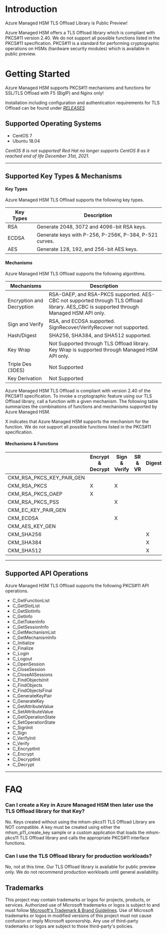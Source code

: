 # Introduction 
Azure Managed HSM TLS Offload Library is Public Preview!

Azure Managed HSM offers a TLS Offload library which is compliant with PKCS#11 version 2.40. We do not support all possible functions listed in the PKCS#11 specification. PKCS#11 is a standard for performing cryptographic operations on HSMs (hardware security modules) which is available in public preview.

# Getting Started
Azure Managed HSM supports PKCS#11 mechanisms and functions for SSL/TLS Offload with F5 (BigIP) and Nginx only!

Installation including configuration and authentication requirements for TLS Offload can be found under *[RELEASES](https://github.com/microsoft/AzureManagedHsmTLSOffload/releases)* 

## Supported Operating Systems

- CentOS 7
- Ubuntu 18.04

*CentOS 8 is not supported! Red Hat no longer supports CentOS 8 as it reached end of life December 31st, 2021.*
*** 

## Supported Key Types & Mechanisms
#### Key Types
Azure Managed HSM TLS Offload supports the following key types. 

| **Key Types** | **Description** |
|-----------|-----------|
| RSA | Generate 2048, 3072 and 4096-bit RSA keys. |
| ECDSA | Generate keys with P-256, P-256K, P-384, P-521 curves. |
| AES | Generate 128, 192, and 256-bit AES keys. |

#### Mechanisms 
Azure Managed HSM TLS Offload supports the following algorithms. 

| **Mechanisms** | **Description** |
|-----------|-----------|
| Encryption and Decryption | RSA-OAEP, and RSA-PKCS supported. AES-CBC not supported through TLS Offload library. AES_CBC is supported through Managed HSM API only. | 
| Sign and Verify | RSA, and ECDSA supported. SignRecover/VerifyRecover not supported. |
| Hash/Digest | SHA256, SHA384, and SHA512 supported. |
| Key Wrap | Not Supported through TLS Offload library. Key Wrap is supported through Managed HSM API only. |
| Triple Des (3DES) | Not Supported |
| Key Derivation | Not Supported |

Azure Managed HSM TLS Offload is compliant with version 2.40 of the PKCS#11 specification. To invoke a cryptographic feature using our TLS Offload library, call a function with a given mechanism. The following table summarizes the combinations of functions and mechanisms supported by Azure Managed HSM.  

X indicates that Azure Managed HSM supports the mechanism for the function. We do not support all possible functions listed in the PKCS#11 specification. 

#### Mechanisms & Functions
| |  **Encrypt & Decrypt** | **Sign  & Verify** | **SR & VR** | **Digest** | **Gen Key/Key Pair** | **Wrap & Unwrap** | **Derive**|
|-----------|-----------|-----------|-----------|-----------|-----------|-----------|-----------|
| CKM_RSA_PKCS_KEY_PAIR_GEN  | | | | |X| | |
| CKM_RSA_PKCS               |X|X| | | | | |
| CKM_RSA_PKCS_OAEP          |X| | | | | | |
| CKM_RSA_PKCS_PSS           | |X| | | | | |
| CKM_EC_KEY_PAIR_GEN        | | | | |X| | |
| CKM_ECDSA                  | |X| | | | | |
| CKM_AES_KEY_GEN            | | | | |X| | |
| CKM_SHA256                 | | | |X| | | |
| CKM_SHA384                 | | | |X| | | |
| CKM_SHA512                 | | | |X| | | |

***
## Supported API Operations 
Azure Managed HSM TLS Offload supports the following PKCS#11 API operations. 
- C_GetFunctionList 
- C_GetSlotList 
- C_GetSlotInfo 
- C_GetInfo 
- C_GetTokenInfo 
- C_GetSessionInfo 
- C_GetMechanismList 
- C_GetMechanismInfo 
- C_Initialize 
- C_Finalize 
- C_Login 
- C_Logout 
- C_OpenSession 
- C_CloseSession 
- C_CloseAllSessions 
- C_FindObjectsInit 
- C_FindObjects 
- C_FindObjectsFinal 
- C_GenerateKeyPair 
- C_GenerateKey 
- C_GetAttributeValue 
- C_SetAttributeValue 
- C_GetOperationState 
- C_SetOperationState 
- C_SignInit 
- C_Sign 
- C_VerifyInit 
- C_Verify 
- C_EncryptInit 
- C_Encrypt 
- C_DecryptInit 
- C_Decrypt 
***

# FAQ
### Can I create a Key in Azure Managed HSM then later use the TLS Offload library for that Key?
No. Keys created without using the mhsm-pkcs11 TLS Offload Library are NOT compatible. A key must be created using either the mhsm_p11_create_key sample or a custom application that loads the mhsm-pkcs11 TLS Offload library and calls the appropriate PKCS#11 interface functions.

### Can I use the TLS Offload library for production workloads?
No, not at this time. Our TLS Offload library is available for public preview only. We do not recommend production workloads until general availability.

## Trademarks
This project may contain trademarks or logos for projects, products, or services. Authorized use of Microsoft 
trademarks or logos is subject to and must follow 
[Microsoft's Trademark & Brand Guidelines](https://www.microsoft.com/en-us/legal/intellectualproperty/trademarks/usage/general).
Use of Microsoft trademarks or logos in modified versions of this project must not cause confusion or imply Microsoft sponsorship.
Any use of third-party trademarks or logos are subject to those third-party's policies.
